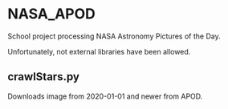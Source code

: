 # NASA_APOD

School project processing NASA Astronomy Pictures of the Day.

Unfortunately, not external libraries have been allowed.

## crawlStars.py

Downloads image from 2020-01-01 and newer from APOD.
